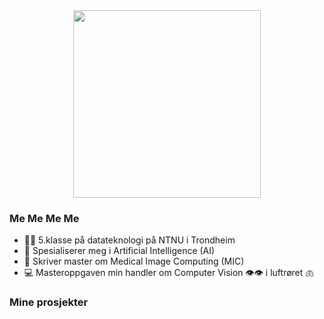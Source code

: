 <div id="header" align="center">
  <img src="https://media0.giphy.com/media/QeuIjgyfsHp6w/giphy.gif?cid=ecf05e47aq54dqsqpaw4mt8g56ozauluz6huxltni18gvah9&rid=giphy.gif&ct=g" hight="300" width="300"/>
</div>

### Me Me Me Me

- 👩‍🎓 5.klasse på datateknologi på NTNU i Trondheim
- 🧠 Spesialiserer meg i Artificial Intelligence (AI)
- 🩻 Skriver master om Medical Image Computing (MIC)
- 💻 Masteroppgaven min handler om Computer Vision 👁️👁️ i luftrøret 🫁

### Mine prosjekter

